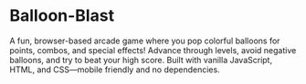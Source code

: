 # Balloon-Blast
A fun, browser-based arcade game where you pop colorful balloons for points, combos, and special effects! Advance through levels, avoid negative balloons, and try to beat your high score. Built with vanilla JavaScript, HTML, and CSS—mobile friendly and no dependencies.
